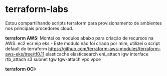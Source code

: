 # terraform-labs

Estou compartilhando scripts terraform para provisionamento de ambientes nos principais procedores cloud.

**terraform AWS:**
Montei os modulos abaixo para criação de recursos na AWS.
ec2
ecr
eip
eks - Este modulo não foi criado por mim, utilizei o script default do terraform https://github.com/terraform-aws-modules/terraform-aws-eks/tree/tf0.11
elasticache
elasticsearch
eni_attach
igw
interface
rtb_attach
s3
subnet
tgw
tgw-attach
vpc
vpce

**terraform OCI:**
